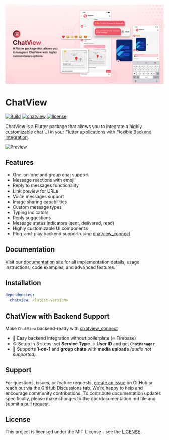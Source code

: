 ![Banner](https://raw.githubusercontent.com/SimformSolutionsPvtLtd/chatview/main/preview/banner.png)

# ChatView

[![Build](https://github.com/SimformSolutionsPvtLtd/chatview/actions/workflows/flutter.yaml/badge.svg?branch=main)](https://github.com/SimformSolutionsPvtLtd/chatview/actions) 
[![chatview](https://img.shields.io/pub/v/chatview?label=chatview)](https://pub.dev/packages/chatview)
[![license](https://img.shields.io/badge/license-MIT-blue.svg)](https://github.com/SimformSolutionsPvtLtd/chatview/blob/main/LICENSE)

ChatView is a Flutter package that allows you to integrate a highly customizable chat UI in your
Flutter applications with [Flexible Backend Integration][chatViewConnect].

![Preview](https://raw.githubusercontent.com/SimformSolutionsPvtLtd/chatview/main/preview/chatview.gif)

## Features

- One-on-one and group chat support
- Message reactions with emoji
- Reply to messages functionality
- Link preview for URLs
- Voice messages support
- Image sharing capabilities
- Custom message types
- Typing indicators
- Reply suggestions
- Message status indicators (sent, delivered, read)
- Highly customizable UI components
- Plug-and-play backend support using [chatview_connect][chatViewConnect]

## Documentation

Visit our [documentation](https://simform-flutter-packages.web.app/chatView) site for all
implementation details, usage instructions, code examples, and advanced features.

## Installation

```yaml
dependencies:
  chatview: <latest-version>
```

## ChatView with Backend Support

Make `ChatView` backend-ready with [chatview_connect][chatViewConnect]

- 🔌 Easy backend integration without boilerplate (🔥 Firebase)
- ⚙️ Setup in 3 steps: set **Service Type** -> **User ID** and get **`ChatManager`**
- 💬 Supports **1-on-1** and **group chats** with **media uploads** *(audio not supported).*

## Support

For questions, issues, or feature
requests, [create an issue](https://github.com/SimformSolutionsPvtLtd/chatview/issues) on GitHub or
reach out via the GitHub Discussions tab. We're happy to help and encourage community contributions.
To contribute documentation updates specifically, please make changes to the doc/documentation.md
file and submit a pull request.

## License

This project is licensed under the MIT License - see
the [LICENSE](https://simform-flutter-packages.web.app/chatView/license).

[chatViewConnect]: https://pub.dev/packages/chatview_connect
